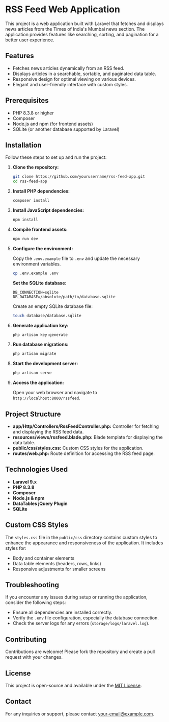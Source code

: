 # RSS Feed Web Application

This project is a web application built with Laravel that fetches and displays news articles from the Times of India's Mumbai news section. The application provides features like searching, sorting, and pagination for a better user experience.

## Features

- Fetches news articles dynamically from an RSS feed.
- Displays articles in a searchable, sortable, and paginated data table.
- Responsive design for optimal viewing on various devices.
- Elegant and user-friendly interface with custom styles.

## Prerequisites

- PHP 8.3.8 or higher
- Composer
- Node.js and npm (for frontend assets)
- SQLite (or another database supported by Laravel)

## Installation

Follow these steps to set up and run the project:

1. **Clone the repository:**

    ```bash
    git clone https://github.com/yourusername/rss-feed-app.git
    cd rss-feed-app
    ```

2. **Install PHP dependencies:**

    ```bash
    composer install
    ```

3. **Install JavaScript dependencies:**

    ```bash
    npm install
    ```

4. **Compile frontend assets:**

    ```bash
    npm run dev
    ```

5. **Configure the environment:**

    Copy the `.env.example` file to `.env` and update the necessary environment variables.

    ```bash
    cp .env.example .env
    ```

    **Set the SQLite database:**

    ```plaintext
    DB_CONNECTION=sqlite
    DB_DATABASE=/absolute/path/to/database.sqlite
    ```

    Create an empty SQLite database file:

    ```bash
    touch database/database.sqlite
    ```

6. **Generate application key:**

    ```bash
    php artisan key:generate
    ```

7. **Run database migrations:**

    ```bash
    php artisan migrate
    ```

8. **Start the development server:**

    ```bash
    php artisan serve
    ```

9. **Access the application:**

    Open your web browser and navigate to `http://localhost:8000/rssfeed`.

## Project Structure

- **app/Http/Controllers/RssFeedController.php:** Controller for fetching and displaying the RSS feed data.
- **resources/views/rssfeed.blade.php:** Blade template for displaying the data table.
- **public/css/styles.css:** Custom CSS styles for the application.
- **routes/web.php:** Route definition for accessing the RSS feed page.

## Technologies Used

- **Laravel 9.x**
- **PHP 8.3.8**
- **Composer**
- **Node.js & npm**
- **DataTables jQuery Plugin**
- **SQLite**

## Custom CSS Styles

The `styles.css` file in the `public/css` directory contains custom styles to enhance the appearance and responsiveness of the application. It includes styles for:

- Body and container elements
- Data table elements (headers, rows, links)
- Responsive adjustments for smaller screens

## Troubleshooting

If you encounter any issues during setup or running the application, consider the following steps:

- Ensure all dependencies are installed correctly.
- Verify the `.env` file configuration, especially the database connection.
- Check the server logs for any errors (`storage/logs/laravel.log`).

## Contributing

Contributions are welcome! Please fork the repository and create a pull request with your changes.

## License

This project is open-source and available under the [MIT License](LICENSE).

## Contact

For any inquiries or support, please contact [your-email@example.com](mailto:your-email@example.com).
